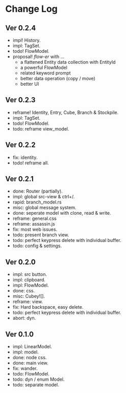 # Change Log

## Ver 0.2.4
- impl! History.
- impl: TagSet.
- todo! FlowModel.
- proposal! *flow-er* with ...
  - a flattened Entity data collection with EntityId
  - a powerful FlowModel
  - related keyword prompt
  - better data operation (copy / move)
  - better UI

## Ver 0.2.3
- reframe! Identity, Entry, Cube, Branch & Stockpile.
- impl: TagSet.
- todo! FlowModel.
- todo: reframe view_model.

## Ver 0.2.2
- fix: identity.
- todo! reframe all.

## Ver 0.2.1
- done: Router (partially).
- impl: global src-view & ctrl+/.
- rapid: branch_model.rs
- misc: global message system.
- done: seperate model with clone, read & write.
- reframe: general.css
- reframe: assassin.js
- fix: most web issues.
- todo: present branch view.
- todo: perfect keypress delete with individual buffer.
- todo: config & settings.

## Ver 0.2.0
- impl: src button.
- impl: clipboard.
- impl: FlowModel.
- done: css.
- misc: Cubey![].
- reframe: view.
- fix: Hard backspace, easy delete.
- todo: perfect keypress delete with individual buffer.
- abort: dyn.

## Ver 0.1.0
- impl: LinearModel.
- impl: model.
- done: node css.
- done: main view.
- fix: wander.
- todo: FlowModel.
- todo: dyn / enum Model.
- todo: separate model.
